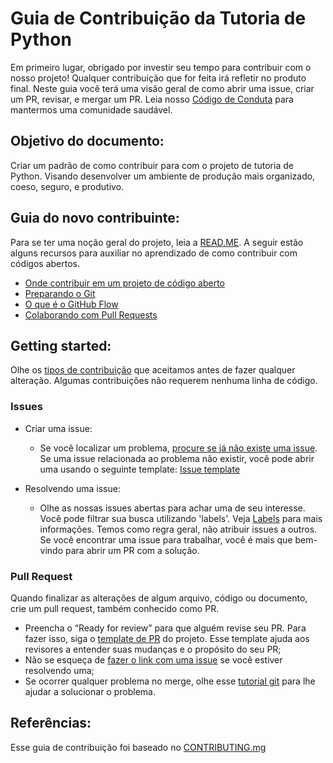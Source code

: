# Guia de Contribuição da Tutoria de Python <!-- omit in toc -->
  
  Em primeiro lugar, obrigado por investir seu tempo para contribuir com o nosso projeto! Qualquer contribuição que for feita irá refletir no produto final.
  Neste guia você terá uma visão geral de como abrir uma issue, criar um PR, revisar, e mergar um PR.
  Leia nosso [Código de Conduta](CODE_OF_CONDUCT.md) para mantermos uma comunidade saudável.

## Objetivo do documento:
  
  Criar um padrão de como contribuir para com o projeto de tutoria de Python. Visando desenvolver um ambiente de produção mais organizado, coeso, seguro, e produtivo.
    
## Guia do novo contribuinte:
  
  Para se ter uma noção geral do projeto, leia a [READ.ME](README.md). A seguir estão alguns recursos para auxiliar no aprendizado de como contribuir com códigos abertos.
  
  - [Onde contribuir em um projeto de código aberto](https://docs.github.com/en/get-started/exploring-projects-on-github/finding-ways-to-contribute-to-open-source-on-github)
  - [Preparando o Git](https://docs.github.com/en/get-started/quickstart/set-up-git)
  - [O que é o GitHub Flow](https://docs.github.com/en/get-started/quickstart/github-flow)
  - [Colaborando com Pull Requests](https://docs.github.com/en/github/collaborating-with-pull-requests)

## Getting started:

  Olhe os [tipos de contribuição](https://github.com/github/docs/blob/1ebb1fde416f923fddfe8a721451ab148947d9c5/contributing/types-of-contributions.md) que aceitamos antes de fazer qualquer alteração. Algumas contribuições não requerem nenhuma linha de código.

### Issues
  
  - Criar uma issue:
    - Se você localizar um problema, [procure se já não existe uma issue](https://github.com/StrangeUnit28/Tutoria_de_Python-BRISA/issues). Se uma issue relacionada ao problema não existir, você pode abrir uma usando o seguinte
  template: [Issue template](.github/ISSUE_TEMPLATE/melhoria.md)

  - Resolvendo uma issue:
    - Olhe as nossas issues abertas para achar uma de seu interesse. Você pode filtrar sua busca utilizando 'labels'. Veja [Labels](https://github.com/github/docs/blob/1ebb1fde416f923fddfe8a721451ab148947d9c5/contributing/how-to-use-labels.md) para mais informações. Temos
  como regra geral, não atribuir issues a outros. Se você encontrar uma issue para trabalhar, você é mais que bem-vindo para abrir um PR com a solução.

### Pull Request

  Quando finalizar as alterações de algum arquivo, código ou documento, crie um pull request, também conhecido como PR.
  - Preencha o “Ready for review” para que alguém revise seu PR. Para fazer isso, siga o [template de PR](.github/pull_request_template.md) do projeto. Esse template ajuda aos revisores a
  entender suas mudanças e o propósito do seu PR;
  - Não se esqueça de [fazer o link com uma issue](https://docs.github.com/en/issues/tracking-your-work-with-issues/linking-a-pull-request-to-an-issue) se você estiver resolvendo uma;
  - Se ocorrer qualquer problema no merge, olhe esse [tutorial git](https://github.com/skills/resolve-merge-conflicts) para lhe ajudar a solucionar o problema.

## Referências:

  Esse guia de contribuição foi baseado no [CONTRIBUTING.mg](https://github.com/github/docs/blob/1ebb1fde416f923fddfe8a721451ab148947d9c5/CONTRIBUTING.md)
  














